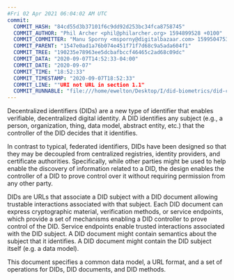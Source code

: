 ```yaml
---
#Fri 02 Apr 2021 06:04:02 AM UTC
commit:
  COMMIT_HASH: "84cd55d3b37101f6c9dd92d253bc34fca8758745"
  COMMIT_AUTHOR: "Phil Archer <phil@philarcher.org> 1594899528 +0100"
  COMMIT_COMMITTER: "Manu Sporny <msporny@digitalbazaar.com> 1599504753 -0400"
  COMMIT_PARENT: "1547e0ad1a76b074e451f71f7d68c9a5ada604f1"
  COMMIT_TREE: "190235e78963ee5dcbafbccf46465c2ad68c09dc"
  COMMIT_DATA: "2020-09-07T14:52:33-04:00"
  COMMIT_DATE: "2020-09-07"
  COMMIT_TIME: "18:52:33"
  COMMIT_TIMESTAMP: "2020-09-07T18:52:33"
  COMMIT_LINE: ""URI not URL in section 1.1"
  COMMIT_RUNNABLE: "file:///home/ewelton/Desktop/I/did-biometrics/did-core-dataset/analysis/gitinfo/84cd55d3b37101f6c9dd92d253bc34fca8758745/snapshot/index.html"
---
```


<section id="abstract">
<p>
<a>Decentralized identifiers</a> (DIDs) are a new type of identifier that
enables verifiable, decentralized digital identity. A <a>DID</a> identifies any
subject (e.g., a person, organization, thing, data model, abstract entity, etc.)
that the controller of the <a>DID</a> decides that it identifies.

In contrast to typical, federated identifiers, DIDs have been designed
so that they may be decoupled from centralized registries, identity providers,
and certificate authorities. Specifically, while other parties might be used
to help enable the discovery of information related to a <a>DID</a>,
the design enables the controller of a <a>DID</a> to prove control over it
without requiring permission from any other party.

<a>DID</a>s are URLs that associate
a <a>DID subject</a> with a <a>DID document</a> allowing trustable interactions
associated with that subject. Each <a>DID document</a> can express cryptographic
material, verification methods, or <a>service endpoints</a>, which provide a set
of mechanisms enabling a <a>DID controller</a> to prove control of the
<a>DID</a>. <a>Service endpoints</a> enable trusted interactions associated with
the <a>DID subject</a>. A <a>DID document</a> might contain semantics about the
subject that it identifies. A <a>DID document</a> might contain the <a>DID
subject</a> itself (e.g. a data model).
    </p>
<p>
This document specifies a common data model, a URL format, and a set of
operations for <a>DIDs</a>, <a>DID documents</a>, and <a>DID methods</a>.
    </p>
</section>
